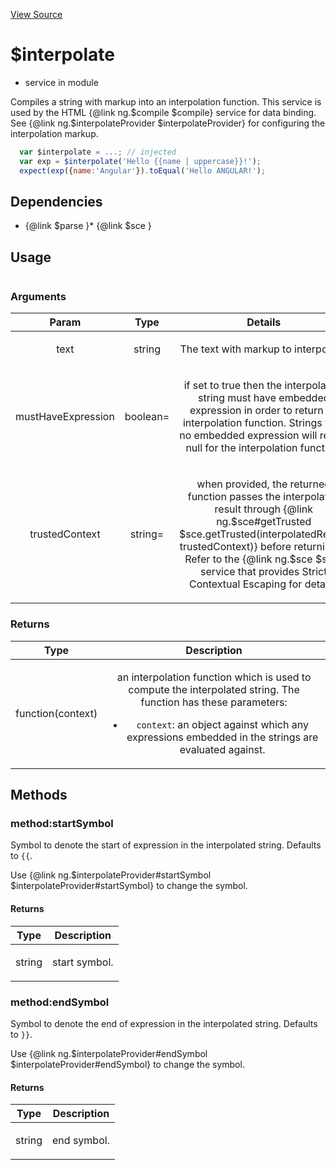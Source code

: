 

[View Source](http://github.com///tree/master/#L8722)



# $interpolate






* service in module []()






Compiles a string with markup into an interpolation function. This service is used by the
HTML {@link ng.$compile $compile} service for data binding. See
{@link ng.$interpolateProvider $interpolateProvider} for configuring the
interpolation markup.


```js
  var $interpolate = ...; // injected
  var exp = $interpolate('Hello {{name | uppercase}}!');
  expect(exp({name:'Angular'}).toEqual('Hello ANGULAR!');
```







## Dependencies

* {@link $parse  }* {@link $sce  }



  

## Usage

```js$interpolate(, [], []);)
```




### Arguments

| Param | Type | Details |
| :--: | :--: | :--: |
| text | string | <p>The text with markup to interpolate.</p>  |
| mustHaveExpression | boolean= | <p>if set to true then the interpolation string must have embedded expression in order to return an interpolation function. Strings with no embedded expression will return null for the interpolation function.</p>  |
| trustedContext | string= | <p>when provided, the returned function passes the interpolated result through {@link ng.$sce#getTrusted $sce.getTrusted(interpolatedResult, trustedContext)} before returning it.  Refer to the {@link ng.$sce $sce} service that provides Strict Contextual Escaping for details.</p>  |

### Returns

| Type | Description |
| :--: | :--: |
| function(context) | <p>an interpolation function which is used to compute the interpolated string. The function has these parameters:</p> <ul> <li><code>context</code>: an object against which any expressions embedded in the strings are evaluated against.</li> </ul>  |


## Methods
### method:startSymbol
Symbol to denote the start of expression in the interpolated string. Defaults to `{{`.

Use {@link ng.$interpolateProvider#startSymbol $interpolateProvider#startSymbol} to change
the symbol.






#### Returns</h4>

| Type | Description |
| :--: | :--: |
| string | <p>start symbol.</p>  |




### method:endSymbol
Symbol to denote the end of expression in the interpolated string. Defaults to `}}`.

Use {@link ng.$interpolateProvider#endSymbol $interpolateProvider#endSymbol} to change
the symbol.






#### Returns</h4>

| Type | Description |
| :--: | :--: |
| string | <p>end symbol.</p>  |










